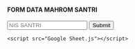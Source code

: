 <head>
	<link rel="stylesheet" href="Google Sheet.css">
</head>
<body>
	<div class="container">
		<form method="post" action="" name="contact-form">
			<h4>FORM DATA MAHROM SANTRI</h4>
			<input type="text" name="nis-santri" placeholder="NIS SANTRI"></textarea>
			<input type="submit" value="Submit" id="submit">
		</form>
	</div>

	<script src="Google Sheet.js"></script>
</body>
</html>
